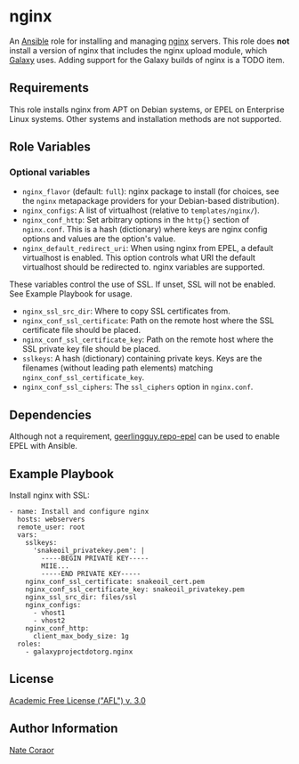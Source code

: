 nginx
=====

An [Ansible][ansible] role for installing and managing [nginx][nginx] servers.
This role does **not** install a version of nginx that includes the nginx
upload module, which [Galaxy][galaxy] uses. Adding support for the Galaxy
builds of nginx is a TODO item.

[ansible]: http://www.ansible.com/
[nginx]: http://nginx.org/
[galaxy]: http://galaxyproject.org/

Requirements
------------

This role installs nginx from APT on Debian systems, or EPEL on Enterprise
Linux systems.  Other systems and installation methods are not supported.

Role Variables
--------------

### Optional variables ###

- `nginx_flavor` (default: `full`): nginx package to install (for choices, see
  the `nginx` metapackage providers for your Debian-based distribution).
- `nginx_configs`: A list of virtualhost (relative to `templates/nginx/`). 
- `nginx_conf_http`: Set arbitrary options in the `http{}` section of
  `nginx.conf`. This is a hash (dictionary) where keys are nginx config options
  and values are the option's value.
- `nginx_default_redirect_uri`: When using nginx from EPEL, a default
  virtualhost is enabled. This option controls what URI the default virtualhost
  should be redirected to. nginx variables are supported.

These variables control the use of SSL. If unset, SSL will not be enabled. See
Example Playbook for usage.

- `nginx_ssl_src_dir`: Where to copy SSL certificates from.
- `nginx_conf_ssl_certificate`: Path on the remote host where the SSL
  certificate file should be placed.
- `nginx_conf_ssl_certificate_key`: Path on the remote host where the SSL
  private key file should be placed.
- `sslkeys`: A hash (dictionary) containing private keys. Keys are the
  filenames (without leading path elements) matching
  `nginx_conf_ssl_certificate_key`.
- `nginx_conf_ssl_ciphers`: The `ssl_ciphers` option in `nginx.conf`.

Dependencies
------------

Although not a requirement, [geerlingguy.repo-epel][repo-epel] can be used to
enable EPEL with Ansible.

[repo-epel]: https://galaxy.ansible.com/geerlingguy/repo-epel/

Example Playbook
----------------

Install nginx with SSL:

```
- name: Install and configure nginx
  hosts: webservers
  remote_user: root
  vars:
    sslkeys:
      'snakeoil_privatekey.pem': |
        -----BEGIN PRIVATE KEY-----
        MIIE...
        -----END PRIVATE KEY-----
    nginx_conf_ssl_certificate: snakeoil_cert.pem
    nginx_conf_ssl_certificate_key: snakeoil_privatekey.pem
    nginx_ssl_src_dir: files/ssl
    nginx_configs:
      - vhost1
      - vhost2
    nginx_conf_http:
      client_max_body_size: 1g
  roles:
    - galaxyprojectdotorg.nginx
```

License
-------

[Academic Free License ("AFL") v. 3.0][afl]

[afl]: http://opensource.org/licenses/AFL-3.0

Author Information
------------------

[Nate Coraor](https://github.com/natefoo)  
